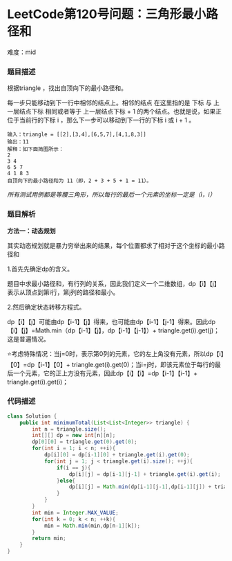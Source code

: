 # LeetCode第120号问题：三角形最小路径和

难度：mid

### 题目描述

根据triangle ，找出自顶向下的最小路径和。

每一步只能移动到下一行中相邻的结点上。相邻的结点 在这里指的是 下标 与 上一层结点下标 相同或者等于 上一层结点下标 + 1 的两个结点。也就是说，如果正位于当前行的下标 i ，那么下一步可以移动到下一行的下标 i 或 i + 1 。

```
输入：triangle = [[2],[3,4],[6,5,7],[4,1,8,3]]
输出：11
解释：如下面简图所示：
2
3 4
6 5 7
4 1 8 3
自顶向下的最小路径和为 11（即，2 + 3 + 5 + 1 = 11）。
```

*所有测试用例都是等腰三角形，所以每行的最后一个元素的坐标一定是（i，i）*

### 题目解析

**方法一：动态规划**

其实动态规划就是暴力穷举出来的结果，每个位置都求了相对于这个坐标的最小路径和

1.首先先确定dp的含义。

题目中求最小路径和，有行列的关系，因此我们定义一个二维数组，dp【i】【j】表示从顶点到第i行，第j列的路径和最小。

2.然后确定状态转移方程式。

dp【i】【j】可能由dp【i-1】【j】得来，也可能由dp【i-1】【j-1】得来。因此dp【i】【j】=Math.min（dp【i-1】【j】，dp【i-1】【j-1】）+ triangle.get(i).get(j)；这是普遍情况。

⭐考虑特殊情况：当j=0时，表示第0列的元素，它的左上角没有元素，所以dp【i】【0】=dp【i-1】【0】+ triangle.get(i).get(0)；当i=j时，即该元素位于每行的最后一个元素，它的正上方没有元素，因此dp【i】【i】=dp【i-1】【i-1】+ triangle.get(i).get(i)；

### 代码描述

```java
class Solution {
    public int minimumTotal(List<List<Integer>> triangle) {
        int n = triangle.size();
        int[][] dp = new int[n][n];
        dp[0][0] = triangle.get(0).get(0);
        for(int i = 1; i < n; ++i){
            dp[i][0] = dp[i-1][0] + triangle.get(i).get(0);
            for(int j = 1; j < triangle.get(i).size(); ++j){
                if(i == j){
                    dp[i][j] = dp[i-1][j-1] + triangle.get(i).get(i);
                }else{
                    dp[i][j] = Math.min(dp[i-1][j-1],dp[i-1][j]) + triangle.get(i).get(j);
                }
            }
        }
        int min = Integer.MAX_VALUE;
        for(int k = 0; k < n; ++k){
            min = Math.min(min,dp[n-1][k]);
        }
        return min;
    }
}
```

